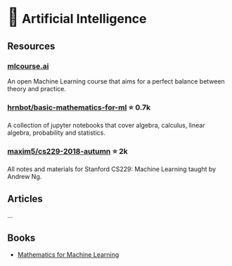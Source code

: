 # <span style="font-size: 2.5rem;">🔮</span> Artificial Intelligence

## Resources

### [mlcourse.ai](https://mlcourse.ai/book/index.html)

An open Machine Learning course that aims for a perfect balance between theory and practice.

### [hrnbot/basic-mathematics-for-ml](https://github.com/hrnbot/Basic-Mathematics-for-Machine-Learning) ⭐ 0.7k

A collection of jupyter notebooks that cover algebra, calculus, linear algebra, probability and statistics.

### [maxim5/cs229-2018-autumn](https://github.com/maxim5/cs229-2018-autumn) ⭐ 2k

All notes and materials for Stanford CS229: Machine Learning taught by Andrew Ng.

## Articles

...

## Books

- [Mathematics for Machine Learning](https://mml-book.github.io/)
